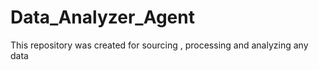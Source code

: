# Data_Analyzer_Agent
This repository was created for sourcing , processing and analyzing any data 
